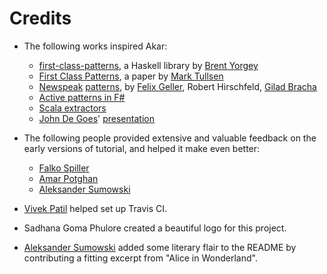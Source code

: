 # Credits

- The following works inspired Akar:
    - [first-class-patterns](http://hackage.haskell.org/package/first-class-patterns), a Haskell library by [Brent Yorgey](https://github.com/byorgey)
    - [First Class Patterns](www.cs.yale.edu/~tullsen/patterns.ps), a paper by [Mark Tullsen](https://github.com/mtullsen)
    - [Newspeak](http://gbracha.blogspot.de/2010/06/patterns-as-objects-in-newspeak.html) [patterns](https://publishup.uni-potsdam.de/files/4204/tbhpi36.pdf), by [Felix Geller](https://github.com/fgeller), Robert Hirschfeld, [Gilad Bracha](https://github.com/gbracha)
    - [Active patterns in F#](http://fsharpforfunandprofit.com/posts/convenience-active-patterns/)
    - [Scala extractors](http://lampwww.epfl.ch/~emir/written/MatchingObjectsWithPatterns-TR.pdf)
    - [John De Goes](https://github.com/jdegoes)' [presentation](http://www.slideshare.net/jdegoes/firstclass-patterns)

- The following people provided extensive and valuable feedback on the early versions of tutorial, and helped it make even better:
    - [Falko Spiller](https://github.com/zenon)
    - [Amar Potghan](https://github.com/amarpotghan/)
    - [Aleksander Sumowski](https://github.com/aleksandersumowski)

- [Vivek Patil](https://github.com/Vivek-Patil) helped set up Travis CI.

- Sadhana Goma Phulore created a beautiful logo for this project.

- [Aleksander Sumowski](https://github.com/aleksandersumowski) added some literary flair to the README by contributing a fitting excerpt from "Alice in Wonderland".